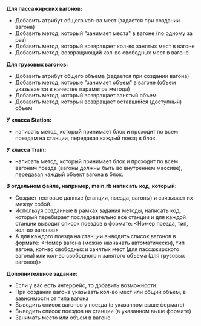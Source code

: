 **Для пассажирских вагонов:**  
- Добавить атрибут общего кол-ва мест (задается при создании вагона)  
- Добавить метод, который "занимает места" в вагоне (по одному за раз)  
- Добавить метод, который возвращает кол-во занятых мест в вагоне  
- Добавить метод, возвращающий кол-во свободных мест в вагоне.

**Для грузовых вагонов:**  
- Добавить атрибут общего объема (задается при создании вагона)  
- Добавить метод, которые "занимает объем" в вагоне (объем указывается в качестве параметра метода)  
- Добавить метод, который возвращает занятый объем  
- Добавить метод, который возвращает оставшийся (доступный) объем

**У класса Station:**  
- написать метод, который принимает блок и проходит по всем поездам на станции, передавая каждый поезд в блок.

**У класса Train:**  
- написать метод, который принимает блок и проходит по всем вагонам поезда (вагоны должны быть во внутреннем массиве), передавая каждый объект вагона в блок.

**В отдельном файле, например, main.rb написать код, который:**  
- Создает тестовые данные (станции, поезда, вагоны) и связывает их между собой.  
- Используя созданные в рамках задания методы, написать код, который перебирает последовательно все станции и для каждой станции выводит список поездов в формате: <Номер поезда, тип, кол-во вагонов>  
- А для каждого поезда на станции выводить список вагонов в формате: <Номер вагона (можно назначать автоматически), тип вагона, кол-во свободных и занятых мест (для пассажирского вагона) или кол-во свободного и занятого объема (для грузовых вагонов)>

**Дополнительное задание:**  
- Если у вас есть интерфейс, то добавить возможности:  
- При создании вагона указывать кол-во мест или общий объем, в зависимости от типа вагона  
- Выводить список вагонов у поезда (в указанном выше формате)  
- Выводить список поездов на станции (в указанном выше формате)  
- Занимать место или объем в вагоне
